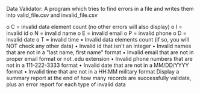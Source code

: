 Data Validator:
A program which tries to find errors in a file and writes them into valid_file.csv and invalid_file.csv

o C = invalid data element count (no other errors will also display)
o I = invalid id
o N = invalid name
o E = invalid email
o P = invalid phone
o D = invalid date
o T = invalid time
• Invalid data elements count (if so, you will NOT check any other data)
• Invalid id that isn't an integer
• Invalid names that are not in a "last name, first name" format
• Invalid email that are not in proper email format or not .edu extension
• Invalid phone numbers that are not in a 111-222-3333 format
• Invalid date that are not in a MM/DD/YYYY format
• Invalid time that are not in a HH:MM military format
Display a summary report at the end of how many records are successfully validate, plus an error
report for each type of invalid data
